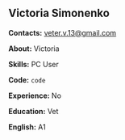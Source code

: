 ## Victoria Simonenko
  
**Contacts:** veter.v.13@gmail.com

**About:** Victoria

**Skills:** PC User

**Code:** `code`

**Experience:** No

**Education:** Vet

**English:** A1